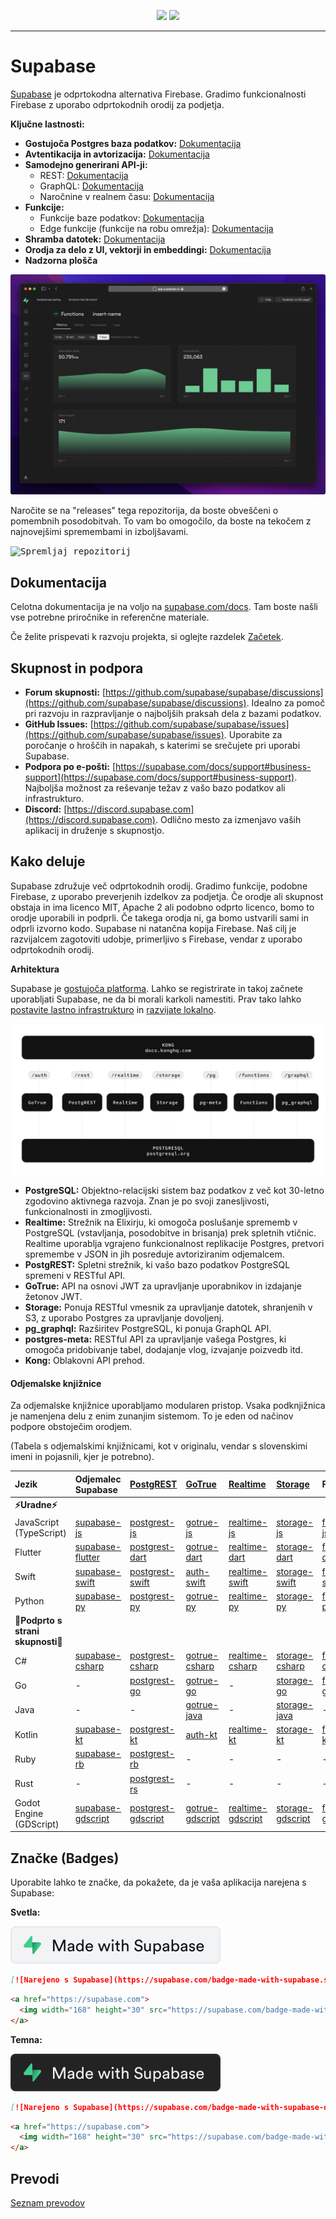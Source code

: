 <p align="center">
<img src="https://user-images.githubusercontent.com/8291514/213727234-cda046d6-28c6-491a-b284-b86c5cede25d.png#gh-light-mode-only">
<img src="https://user-images.githubusercontent.com/8291514/213727225-56186826-bee8-43b5-9b15-86e839d89393.png#gh-dark-mode-only">
</p>

---

# Supabase

[Supabase](https://supabase.com) je odprtokodna alternativa Firebase. Gradimo funkcionalnosti Firebase z uporabo odprtokodnih orodij za podjetja.

**Ključne lastnosti:**

*   **Gostujoča Postgres baza podatkov:** [Dokumentacija](https://supabase.com/docs/guides/database)
*   **Avtentikacija in avtorizacija:** [Dokumentacija](https://supabase.com/docs/guides/auth)
*   **Samodejno generirani API-ji:**
    *   REST: [Dokumentacija](https://supabase.com/docs/guides/api)
    *   GraphQL: [Dokumentacija](https://supabase.com/docs/guides/graphql)
    *   Naročnine v realnem času: [Dokumentacija](https://supabase.com/docs/guides/realtime)
*   **Funkcije:**
    *   Funkcije baze podatkov: [Dokumentacija](https://supabase.com/docs/guides/database/functions)
    *   Edge funkcije (funkcije na robu omrežja): [Dokumentacija](https://supabase.com/docs/guides/functions)
*   **Shramba datotek:** [Dokumentacija](https://supabase.com/docs/guides/storage)
* **Orodja za delo z UI, vektorji in embeddingi:** [Dokumentacija](https://supabase.com/docs/guides/ai)
*   **Nadzorna plošča**

![Supabase nadzorna plošča](https://raw.githubusercontent.com/supabase/supabase/master/apps/www/public/images/github/supabase-dashboard.png)

Naročite se na "releases" tega repozitorija, da boste obveščeni o pomembnih posodobitvah. To vam bo omogočilo, da boste na tekočem z najnovejšimi spremembami in izboljšavami.

<kbd><img src="https://raw.githubusercontent.com/supabase/supabase/d5f7f413ab356dc1a92075cb3cee4e40a957d5b1/web/static/watch-repo.gif" alt="Spremljaj repozitorij"/></kbd>

## Dokumentacija

Celotna dokumentacija je na voljo na [supabase.com/docs](https://supabase.com/docs). Tam boste našli vse potrebne priročnike in referenčne materiale.

Če želite prispevati k razvoju projekta, si oglejte razdelek [Začetek](./../DEVELOPERS.md).

## Skupnost in podpora

*   **Forum skupnosti:** [https://github.com/supabase/supabase/discussions](https://github.com/supabase/supabase/discussions). Idealno za pomoč pri razvoju in razpravljanje o najboljših praksah dela z bazami podatkov.
*   **GitHub Issues:** [https://github.com/supabase/supabase/issues](https://github.com/supabase/supabase/issues). Uporabite za poročanje o hroščih in napakah, s katerimi se srečujete pri uporabi Supabase.
*   **Podpora po e-pošti:** [https://supabase.com/docs/support#business-support](https://supabase.com/docs/support#business-support). Najboljša možnost za reševanje težav z vašo bazo podatkov ali infrastrukturo.
*   **Discord:** [https://discord.supabase.com](https://discord.supabase.com). Odlično mesto za izmenjavo vaših aplikacij in druženje s skupnostjo.

## Kako deluje

Supabase združuje več odprtokodnih orodij. Gradimo funkcije, podobne Firebase, z uporabo preverjenih izdelkov za podjetja. Če orodje ali skupnost obstaja in ima licenco MIT, Apache 2 ali podobno odprto licenco, bomo to orodje uporabili in podprli. Če takega orodja ni, ga bomo ustvarili sami in odprli izvorno kodo. Supabase ni natančna kopija Firebase. Naš cilj je razvijalcem zagotoviti udobje, primerljivo s Firebase, vendar z uporabo odprtokodnih orodij.

**Arhitektura**

Supabase je [gostujoča platforma](https://supabase.com/dashboard). Lahko se registrirate in takoj začnete uporabljati Supabase, ne da bi morali karkoli namestiti. Prav tako lahko [postavite lastno infrastrukturo](https://supabase.com/docs/guides/hosting/overview) in [razvijate lokalno](https://supabase.com/docs/guides/local-development).

![Arhitektura](./../apps/docs/public/img/supabase-architecture.svg)

*   **PostgreSQL:** Objektno-relacijski sistem baz podatkov z več kot 30-letno zgodovino aktivnega razvoja. Znan je po svoji zanesljivosti, funkcionalnosti in zmogljivosti.
*   **Realtime:** Strežnik na Elixirju, ki omogoča poslušanje sprememb v PostgreSQL (vstavljanja, posodobitve in brisanja) prek spletnih vtičnic. Realtime uporablja vgrajeno funkcionalnost replikacije Postgres, pretvori spremembe v JSON in jih posreduje avtoriziranim odjemalcem.
*   **PostgREST:** Spletni strežnik, ki vašo bazo podatkov PostgreSQL spremeni v RESTful API.
*   **GoTrue:** API na osnovi JWT za upravljanje uporabnikov in izdajanje žetonov JWT.
*   **Storage:** Ponuja RESTful vmesnik za upravljanje datotek, shranjenih v S3, z uporabo Postgres za upravljanje dovoljenj.
*   **pg_graphql:** Razširitev PostgreSQL, ki ponuja GraphQL API.
*   **postgres-meta:** RESTful API za upravljanje vašega Postgres, ki omogoča pridobivanje tabel, dodajanje vlog, izvajanje poizvedb itd.
*   **Kong:** Oblakovni API prehod.

#### Odjemalske knjižnice

Za odjemalske knjižnice uporabljamo modularen pristop. Vsaka podknjižnica je namenjena delu z enim zunanjim sistemom. To je eden od načinov podpore obstoječim orodjem.

(Tabela s odjemalskimi knjižnicami, kot v originalu, vendar s slovenskimi imeni in pojasnili, kjer je potrebno).

| Jezik                       | Odjemalec Supabase                                                     | [PostgREST](https://www.postgresql.org/)                                                                         | [GoTrue](https://github.com/supabase/gotrue)                                                                                | [Realtime](https://github.com/supabase/realtime)                                                                              | [Storage](https://github.com/supabase/storage-api)                                                                                 | Functions                                                                               |
| :-------------------------- | :------------------------------------------------------------------ | :-------------------------------------------------------------------------------- | :------------------------------------------------------------------------------------ | :----------------------------------------------------------------------------------- | :-------------------------------------------------------------------------------------- | :----------------------------------------------------------------------------------- |
| **⚡️Uradne⚡️**      |                                                                     |                                                                                   |                                                                                      |                                                                                     |                                                                                        |                                                                                      |
| JavaScript (TypeScript)     | [supabase-js](https://github.com/supabase/supabase-js)               | [postgrest-js](https://github.com/supabase/postgrest-js)                             | [gotrue-js](https://github.com/supabase/gotrue-js)                                     | [realtime-js](https://github.com/supabase/realtime-js)                                 | [storage-js](https://github.com/supabase/storage-js)                                   | [functions-js](https://github.com/supabase/functions-js)                             |
| Flutter                     | [supabase-flutter](https://github.com/supabase/supabase-flutter)     | [postgrest-dart](https://github.com/supabase/postgrest-dart)                         | [gotrue-dart](https://github.com/supabase/gotrue-dart)                                 | [realtime-dart](https://github.com/supabase/realtime-dart)                             | [storage-dart](https://github.com/supabase/storage-dart)                               | [functions-dart](https://github.com/supabase/functions-dart)                         |
| Swift                      | [supabase-swift](https://github.com/supabase/supabase-swift)          | [postgrest-swift](https://github.com/supabase/supabase-swift/tree/main/Sources/PostgREST) | [auth-swift](https://github.com/supabase/supabase-swift/tree/main/Sources/Auth)     | [realtime-swift](https://github.com/supabase/supabase-swift/tree/main/Sources/Realtime) | [storage-swift](https://github.com/supabase/supabase-swift/tree/main/Sources/Storage) | [functions-swift](https://github.com/supabase/supabase-swift/tree/main/Sources/Functions) |
| Python                      | [supabase-py](https://github.com/supabase/supabase-py)               | [postgrest-py](https://github.com/supabase/postgrest-py)                             | [gotrue-py](https://github.com/supabase/gotrue-py)                                     | [realtime-py](https://github.com/supabase/realtime-py)                                 | [storage-py](https://github.com/supabase/storage-py)                                   | [functions-py](https://github.com/supabase/functions-py)                             |
| **💚Podprto s strani skupnosti💚** |                                                                     |                                                                                   |                                                                                      |                                                                                     |                                                                                        |                                                                                      |
| C#                          | [supabase-csharp](https://github.com/supabase-community/supabase-csharp) | [postgrest-csharp](https://github.com/supabase-community/postgrest-csharp)           | [gotrue-csharp](https://github.com/supabase-community/gotrue-csharp)                 | [realtime-csharp](https://github.com/supabase-community/realtime-csharp)             | [storage-csharp](https://github.com/supabase-community/storage-csharp)                 | [functions-csharp](https://github.com/supabase-community/functions-csharp)           |
| Go                          | -                                                                   | [postgrest-go](https://github.com/supabase-community/postgrest-go)                     | [gotrue-go](https://github.com/supabase-community/gotrue-go)                           | -                                                                                   | [storage-go](https://github.com/supabase-community/storage-go)                       | [functions-go](https://github.com/supabase-community/functions-go)                   |
| Java                        | -                                                                   | -                                                                                   | [gotrue-java](https://github.com/supabase-community/gotrue-java)                       | -                                                                                   | [storage-java](https://github.com/supabase-community/storage-java)                   | -                                                                                   |
| Kotlin                      | [supabase-kt](https://github.com/supabase-community/supabase-kt)       | [postgrest-kt](https://github.com/supabase-community/supabase-kt/tree/master/Postgrest) | [auth-kt](https://github.com/supabase-community/supabase-kt/tree/master/Auth)         | [realtime-kt](https://github.com/supabase-community/supabase-kt/tree/master/Realtime)   | [storage-kt](https://github.com/supabase-community/supabase-kt/tree/master/Storage)   | [functions-kt](https://github.com/supabase-community/supabase-kt/tree/master/Functions) |
| Ruby                      | [supabase-rb](https://github.com/supabase-community/supabase-rb)      |      [postgrest-rb](https://github.com/supabase-community/postgrest-rb)                                                                             |    -                                                                                  |        -                                                                            |     -                                                                                 |          -                                                                          |
| Rust                      |      -                                                                 |       [postgrest-rs](https://github.com/supabase-community/postgrest-rs)                                                                            |      -                                                                                 |       -                                                                             |       -                                                                                |         -                                                                           |
| Godot Engine (GDScript)      |   [supabase-gdscript](https://github.com/supabase-community/godot-engine.supabase)                                                                  |        [postgrest-gdscript](https://github.com/supabase-community/postgrest-gdscript)                                                                            |        [gotrue-gdscript](https://github.com/supabase-community/gotrue-gdscript)                                                                                |    [realtime-gdscript](https://github.com/supabase-community/realtime-gdscript)                                                                                  |         [storage-gdscript](https://github.com/supabase-community/storage-gdscript)                                                                                 |  [functions-gdscript](https://github.com/supabase-community/functions-gdscript)                                                                                       |

## Značke (Badges)

Uporabite lahko te značke, da pokažete, da je vaša aplikacija narejena s Supabase:

**Svetla:**

![Narejeno s Supabase](./../apps/www/public/badge-made-with-supabase.svg)

```md
[![Narejeno s Supabase](https://supabase.com/badge-made-with-supabase.svg)](https://supabase.com)
```

```html
<a href="https://supabase.com">
  <img width="168" height="30" src="https://supabase.com/badge-made-with-supabase.svg" alt="Narejeno s Supabase" />
</a>
```

**Temna:**

![Narejeno s Supabase (temna različica)](./../apps/www/public/badge-made-with-supabase-dark.svg)

```md
[![Narejeno s Supabase](https://supabase.com/badge-made-with-supabase-dark.svg)](https://supabase.com)
```

```html
<a href="https://supabase.com">
  <img width="168" height="30" src="https://supabase.com/badge-made-with-supabase-dark.svg" alt="Narejeno s Supabase" />
</a>
```

## Prevodi

[Seznam prevodov](./languages.md)
